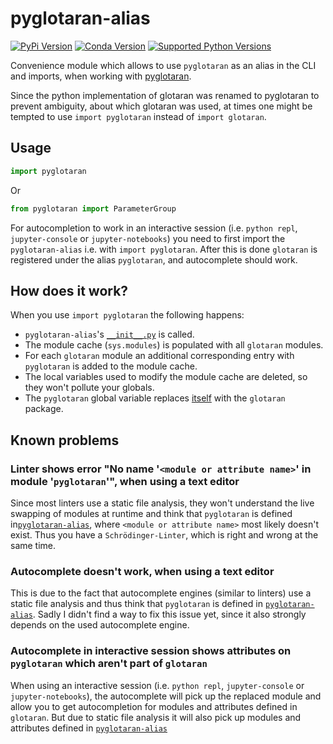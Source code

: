 # pyglotaran-alias

[![PyPi Version](https://img.shields.io/pypi/v/pyglotaran_alias.svg)](https://pypi.org/project/pyglotaran-alias/)
[![Conda Version](https://img.shields.io/conda/vn/conda-forge/pyglotaran-alias.svg)](https://anaconda.org/conda-forge/pyglotaran-alias)
[![Supported Python Versions](https://img.shields.io/pypi/pyversions/pyglotaran_alias.svg)](https://pypi.org/project/pyglotaran-alias/)

Convenience module which allows to use `pyglotaran` as an alias in the CLI and imports, when working with [pyglotaran](https://github.com/glotaran/pyglotaran).

Since the python implementation of glotaran was renamed to pyglotaran to prevent ambiguity, about which glotaran was used,
at times one might be tempted to use `import pyglotaran` instead of `import glotaran`.

## Usage

```python
import pyglotaran
```

Or

```python
from pyglotaran import ParameterGroup
```

For autocompletion to work in an interactive session (i.e. `python repl`, `jupyter-console` or `jupyter-notebooks`) you need to first import the `pyglotaran-alias` i.e. with `import pyglotaran`.
After this is done `glotaran` is registered under the alias `pyglotaran`, and autocomplete should work.

## How does it work?

When you use `import pyglotaran` the following happens:

- `pyglotaran-alias`'s [`__init__.py`](https://github.com/glotaran/pyglotaran-alias/blob/main/pyglotaran/__init__.py) is called.
- The module cache (`sys.modules`) is populated with all `glotaran` modules.
- For each `glotaran` module an additional corresponding entry with `pyglotaran` is added to the module cache.
- The local variables used to modify the module cache are deleted, so they won't pollute your globals.
- The `pyglotaran` global variable replaces [itself](https://github.com/glotaran/pyglotaran-alias/blob/main/pyglotaran/__init__.py) with the `glotaran` package.

## Known problems

### Linter shows error "No name '`<module or attribute name>`' in module '`pyglotaran`'", when using a text editor

Since most linters use a static file analysis, they won't understand the live swapping of modules at runtime and think that `pyglotaran` is defined in[`pyglotaran-alias`](https://github.com/glotaran/pyglotaran-alias/blob/main/pyglotaran/__init__.py), where `<module or attribute name>` most likely doesn't exist.
Thus you have a `Schrödinger-Linter`, which is right and wrong at the same time.

### Autocomplete doesn't work, when using a text editor

This is due to the fact that autocomplete engines (similar to linters) use a static file analysis and thus think that `pyglotaran` is defined in [`pyglotaran-alias`](https://github.com/glotaran/pyglotaran-alias/blob/main/pyglotaran/__init__.py). Sadly I didn't find a way to fix this issue yet, since it also strongly depends on the used autocomplete engine.

### Autocomplete in interactive session shows attributes on `pyglotaran` which aren't part of `glotaran`

When using an interactive session (i.e. `python repl`, `jupyter-console` or `jupyter-notebooks`), the autocomplete will pick up the replaced module and allow you to get autocompletion for modules and attributes defined in `glotaran`.
But due to static file analysis it will also pick up modules and attributes defined in [`pyglotaran-alias`](https://github.com/glotaran/pyglotaran-alias/blob/main/pyglotaran/__init__.py)
